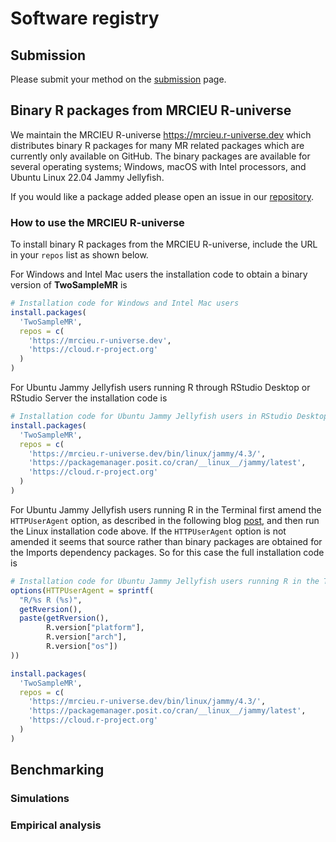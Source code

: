 # Software registry

## Submission

Please submit your method on the [submission](submission.md) page.

## Binary R packages from MRCIEU R-universe

We maintain the MRCIEU R-universe <https://mrcieu.r-universe.dev> which distributes binary R packages for many MR related packages which are currently only available on GitHub. The binary packages are available for several operating systems; Windows, macOS with Intel processors, and Ubuntu Linux 22.04 Jammy Jellyfish. 

If you would like a package added please open an issue in our [repository](https://github.com/MRCIEU/mrcieu.r-universe.dev/issues).

### How to use the MRCIEU R-universe

To install binary R packages from the MRCIEU R-universe, include the URL in your `repos` list as shown below.

For Windows and Intel Mac users the installation code to obtain a binary version of **TwoSampleMR** is

```r
# Installation code for Windows and Intel Mac users
install.packages(
  'TwoSampleMR',
  repos = c(
    'https://mrcieu.r-universe.dev',
    'https://cloud.r-project.org'
  )
)
```

For Ubuntu Jammy Jellyfish users running R through RStudio Desktop or RStudio Server the installation code is

```r
# Installation code for Ubuntu Jammy Jellyfish users in RStudio Desktop or Server
install.packages(
  'TwoSampleMR',
  repos = c(
    'https://mrcieu.r-universe.dev/bin/linux/jammy/4.3/',
    'https://packagemanager.posit.co/cran/__linux__/jammy/latest',
    'https://cloud.r-project.org'
  )
)
```

For Ubuntu Jammy Jellyfish users running R in the Terminal first amend the `HTTPUserAgent` option, as described in the following blog [post](https://tshafer.com/blog/2023/07/posit-package-manager-linux), and then run the Linux installation code above. If the `HTTPUserAgent` option is not amended it seems that source rather than binary packages are obtained for the Imports dependency packages. So for this case the full installation code is

```r
# Installation code for Ubuntu Jammy Jellyfish users running R in the Terminal
options(HTTPUserAgent = sprintf(
  "R/%s R (%s)",
  getRversion(),
  paste(getRversion(),
        R.version["platform"],
        R.version["arch"],
        R.version["os"])
))

install.packages(
  'TwoSampleMR',
  repos = c(
    'https://mrcieu.r-universe.dev/bin/linux/jammy/4.3/',
    'https://packagemanager.posit.co/cran/__linux__/jammy/latest',
    'https://cloud.r-project.org'
  )
)
```

## Benchmarking

### Simulations

### Empirical analysis
